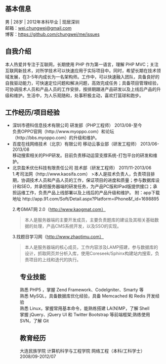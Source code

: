 基本信息
---
男 | 28岁 | 2012年本科毕业 | 现居深圳  
邮箱：wei.chungwei@gmail.com  
博客：https://github.com/chungwei/me/issues

自我介绍
-----
本人热爱并专注于互联网，长期使用 PHP 作为第一语言，理解 PHP MVC；关注互联网新技术，对所学技术可以快速应用于实际项目中。同时，希望长期在技术领域发展，在3-5年内成长为一名架构师。工作中，可以快速融入团队，具备良好的自我驱动能力，可快速定位问题和解决问题，高效完成任务；具备项目管理经验，可协调技术人员和产品人员的工作安排，按排期跟进产品研发以及上线后产品的升级和维护。生活中，为人乐观随和，处事积极主动，喜欢打篮球和跑步。

工作经历/项目经验
----
<ul>
<li>深圳市德科信息技术有限公司               研发部（PHP工程师）   2013/08-至今</li>
负责OPPO官网（http://www.myoppo.com）和论坛（http://bbs.myoppo.com）的升级和维护。

<li>百度在线网络技术（北京）有限公司   移动云事业部（研发工程师）  2013/06-2013/08</li>
移动搜索相关的PHP研发。目前负责移动运营支撑系统-打包平台的研发和维护。

<li>北京盈禾优仕科技有限责任公司        技术部（研发工程师）      2011/11-2013/06</li>
1.考司法网（http://www.kaosifa.com）
>本人是技术负责人，负责项目排期，协调技术人员和产品人员的工作，保证项目的进度和质量；参与数据库设计和SEO，并承担服务器端的研发任务，为产品PC版和IPad版提供接口；承担运维工作，负责产品上线部署以及上线后的产品升级和维护。  
附：app下载地址 http://app.91.com/Soft/Detail.aspx?Platform=iPhone&f_id=1698895

2.考GMAT网 2.0（http://www.kaogmat.com）
>本人是服务器端的主要开发成员，主要负责题库的建设及其相关基础数据的处理，产品CMS系统开发，以及SSO的实现。

3.找题目学习网（http://www.zhaotimu.com）

>本人是服务器端的核心成员，工作内容涉及LAMP搭建，参与数据库的设计，抓取网页并分析入库，使用Coreseek/Sphinx构建站内搜索，负责项目的上线和迭代的执行。
<ul>

专业技能
---
熟悉 PHP5 ，掌握 Zend Framework、CodeIgniter、Smarty 等  
熟悉 MySQL，具备数据库优化经验，具备 Memcached 和 Redis 开发经验  
熟悉 Linux，掌握常用基本命令，能熟练搭建 LA(N)MP，了解 Shell  
掌握 jQuery、jQuery UI 和 Twitter Bootstrap 等前端框架;熟练使用 SVN，了解 Git  

教育经历
---
大连民族学院      计算机科学与工程学院      网络工程（本科/工科学士）      2008/09-2012/07

